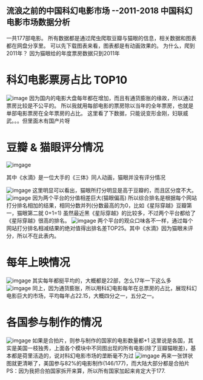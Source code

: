 ## 流浪之前的中国科幻电影市场 --2011-2018 中国科幻电影市场数据分析

一共177部电影。
所有数据都是通过爬虫爬取豆瓣与猫眼的信息，相关数据和图表都在网盘分享里。
可以先下载图表来看，图表都是有动画效果的。
为什么，爬到2011年？
因为猫眼给的年度票房数据只到2011年

# 科幻电影票房占比 TOP10
![image](https://img.nga.178.com/attachments/mon_201902/15/-cckxQ5-9royK1iT3cS12w-b4.png)
因为国内的电影大盘每年都在增加，而且有通货膨胀的缘故，所以通过票房比较是不公平的。
所以我就用每部电影的票房除以当年的全年票房，也就是单部电影票房在全年票房的占比。
这里看了下数据，只能说变形金刚，妇联威武。。。但里面木有国产片呀
# 豆瓣 & 猫眼评分情况 
![imgage](https://img.nga.178.com/attachments/mon_201902/15/-7Q5-j8pwK1dT3cS12w-b4.jpg.medium.jpg)

其中《水滴》是一位大手的《三体》同人动画，猫眼并没有评分情况

 ![imgage](https://img.nga.178.com/attachments/mon_201902/15/-7Q5-fsvpK1dT3cS12w-b4.jpg.medium.jpg)
这里明显可以看出，猫眼所打分明显是高于豆瓣的，而且区分度不大。
  ![imgage](https://img.nga.178.com/attachments/mon_201902/15/-7Q5-6h64ZbT3cS12w-m8.jpg.medium.jpg)
因为两个平台的分值相差巨大(猫眼偏高)
所以综合排名是根据每个网站打分排名相加的结果，相同分数并列(分数最高的为0，比如《星际穿越》豆瓣第一，猫眼第二就 0+1=1)
虽然最近黑《星际穿越》的比较多，不过两个平台都给了《星际穿越》很高的排名。
![imgage](https://img.nga.178.com/attachments/mon_201902/15/-cckxQ5-d6txZaT3cS12w-m8.png)
两个平台的观众口味各不一样，通过每个网站打分排名相减结果的绝对值得出排名差TOP25。其中《水滴》因为猫眼未评分，所以不在此表内。

# 每年上映情况
![imgage](https://img.nga.178.com/attachments/mon_201902/15/-7Q5-hskiKnT3cSm8-b4.jpg.medium.jpg)
其实每年都挺平均的，大概都是22部，怎么17年一下这么多
![imgage](https://img.nga.178.com/attachments/mon_201902/15/-cckxQ5-ct1sKvT3cSm8-b4.png)
同上，因为通货膨胀，所以用科幻电影每年在总票房的占比，展现科幻电影巨大的市场，平均每年占22.15，大概四分之一，五分之一。
# 各国参与制作的情况 
![imgage](https://img.nga.178.com/attachments/mon_201902/15/-7Q5-5ho8KpT3cSm8-b4.jpg.medium.jpg)
如果是合拍片，则参与制作的国家的电影数量都+1
这里说是各国，其实是美国一枝独秀，上面各个模块中不同图出现的所有电影(除了豆瓣猫眼差)，基本都是荷里活造的，说对科幻电影市场的垄断毫不为过
![imgage](https://img.nga.178.com/attachments/mon_201902/15/-cckxQ5-a0prK1dT3cSp0-b4.png)
再来一张饼状图就更清晰了，美国参与82%的电影制作(146/177)，而大陆大部分都是合拍片
PS：因为我把合拍国家拆开来算，所以所有国家加起来肯定大于177.


